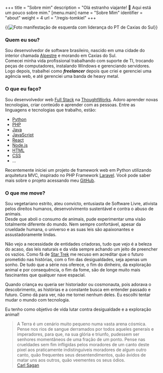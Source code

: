 +++
title = "Sobre mim"
description = "Olá estranho viajante! 🖖 Aqui está um pouco sobre mim."
[menu.main]
  name = "Sobre Mim"
  identifier = "about"
  weight = 4
  url = "/regis-tomkiel"
+++

{{<image src="images/tomkiel_petista.jpg" alt="Foto manifestação de esquerda com liderança do PT de Caxias do Sul" caption="Foto manifestação de esquerda com liderança do PT (Pepe Vargas) de Caxias do Sul - 2021">}}
### Quem eu sou?
Sou desenvolvedor de software brasileiro, nascido em uma cidade do interior chamada [Alpestre](https://www.alpestre.rs.gov.br/) e morando em Caxias do Sul.  
Comecei minha vida profissional trabalhando com suporte de TI, trocando peças de computadores, instalando Windows e gerenciando servidores.
Logo depois, trabalhei como ***freelancer*** depois que criei e gerenciei uma agência web, e até gerenciei uma banda de heavy metal.

### O que eu faço?
Sou desenvolvedor web [Full Stack](https://www.linkedin.com/in/regis-tomkiel) na [ThoughtWorks](https://www.thoughtworks.com/pt-br). Adoro aprender novas tecnologias, criar conteúdo e aprender com as pessoas.
Entre as linguagens e tecnologias que trabalho, estão:
 - [Python](https://www.python.org/)
 - [PHP](https://www.php.net/)
 - [Java](https://www.java.com/pt_BR/)
 - [JavaScript](https://www.javascript.com/)
 - [React](https://reactjs.org/)
 - [Node.js](https://nodejs.org/)
 - [HTML](https://www.w3.org/TR/html/)
 - [CSS](https://www.w3.org/Style/)
 - ...

Recentemente iniciei um projeto de framework web em Python utilizando arquitetura MVC, inspirado no PHP Framework [Laravel](https://laravel.com/). Você pode saber mais sobre o projeto acessando meu [GitHub](https://github.com/getfalafel).

### O que me move?
Sou vegetariano estrito, ateu convicto, entusiasta de Software Livre, ativista pelos direitos humanos, desenvolvimento sustentável e contra o abuso de animais.  
Desde que aboli o consumo de animais, pude experimentar uma visão totalmente diferente do mundo. Nem sempre confortável, apesar da crueldade humana, o universo e as suas leis são apaixonantes e assustadoramente lindas.  

Não vejo a necessidade de entidades criadoras, tudo que vejo é a beleza do acaso, das leis naturais e da vida sempre achando um jeito de preencher os vazios.
Como fã de [Star Trek](https://pt.wikipedia.org/wiki/Star_Trek) me recuso em acreditar que o futuro prometido nas histórias, com o fim das desigualdades, seja apenas um sonho. De tudo que a série nos oferece, o fim do dinheiro, da exploração animal e por consequência, o fim da fome,
são de longe muito mais fascinantes que qualquer nave espacial.  

Quando criança eu queria ser historiador ou cosmonauta, pois adorava o descobrimento, as histórias e a constante busca em entender passado e futuro. Como dá para ver, não me tornei nenhum deles. Eu escolhi tentar mudar o mundo com tecnologia.   

Eu tenho como objetivo de vida lutar contra desigualdade e a exploração animal!

> A Terra é um cenário muito pequeno numa vasta arena cósmica. Pense nos rios de sangue derramados por todos aqueles generais e imperadores, para que, na sua glória e triunfo, pudessem ser senhores momentâneos de uma fração de um ponto. Pense nas crueldades sem fim infligidas pelos moradores de um canto deste pixel aos praticamente indistinguíveis moradores de algum outro canto, quão frequentes seus desentendimentos, quão ávidos de matar uns aos outros, quão veementes os seus ódios.  
> [Carl Sagan](https://pt.wikipedia.org/wiki/Carl_Sagan)




